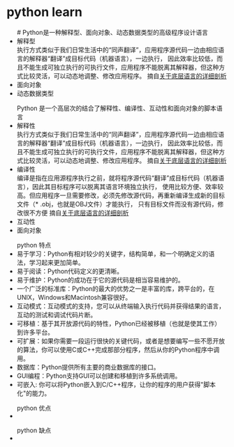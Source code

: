 # python learn

<ul>
  # Python是一种解释型、面向对象、动态数据类型的高级程序设计语言
  <li>
    解释型<br>
    执行方式类似于我们日常生活中的“同声翻译”，应用程序源代码一边由相应语言的解释器“翻译”成目标代码（机器语言），一边执行，
    因此效率比较低，而且不能生成可独立执行的可执行文件，应用程序不能脱离其解释器，但这种方式比较灵活，可以动态地调整、修改应用程序。
    摘自<a href="https://blog.csdn.net/qq_31783173/article/details/52980870">关于底层语言的详细剖析</a>
  </li>
  <li>面向对象</li>
  <li>动态数据类型</li>
</ul>

<ul>
  Python 是一个高层次的结合了解释性、编译性、互动性和面向对象的脚本语言
  <li>
    解释性<br>
    执行方式类似于我们日常生活中的“同声翻译”，应用程序源代码一边由相应语言的解释器“翻译”成目标代码（机器语言），一边执行，
    因此效率比较低，而且不能生成可独立执行的可执行文件，应用程序不能脱离其解释器，但这种方式比较灵活，可以动态地调整、修改应用程序。
    摘自<a href="https://blog.csdn.net/qq_31783173/article/details/52980870">关于底层语言的详细剖析</a>
  </li>
  <li>
    编译性<br>编译是指在应用源程序执行之前，就将程序源代码“翻译”成目标代码（机器语言），因此其目标程序可以脱离其语言环境独立执行，
    使用比较方便、效率较高。但应用程序一旦需要修改，必须先修改源代码，再重新编译生成新的目标文件（* .obj，也就是OBJ文件）才能执行，
    只有目标文件而没有源代码，修改很不方便
    摘自<a href="https://blog.csdn.net/qq_31783173/article/details/52980870">关于底层语言的详细剖析</a>
  </li>
  <li>互动性</li>
  <li>面向对象</li>
</ul>

<ul>
  python 特点
  <li>易于学习：Python有相对较少的关键字，结构简单，和一个明确定义的语法，学习起来更加简单。</li>
  <li>易于阅读：Python代码定义的更清晰。</li>
  <li>易于维护：Python的成功在于它的源代码是相当容易维护的。</li>
  <li>一个广泛的标准库：Python的最大的优势之一是丰富的库，跨平台的，在UNIX，Windows和Macintosh兼容很好。</li>
  <li>互动模式：互动模式的支持，您可以从终端输入执行代码并获得结果的语言，互动的测试和调试代码片断。</li>
  <li>可移植：基于其开放源代码的特性，Python已经被移植（也就是使其工作）到许多平台。</li>
  <li>可扩展：如果你需要一段运行很快的关键代码，或者是想要编写一些不愿开放的算法，你可以使用C或C++完成那部分程序，然后从你的Python程序中调用。</li>
  <li>数据库：Python提供所有主要的商业数据库的接口。</li>
  <li>GUI编程：Python支持GUI可以创建和移植到许多系统调用。</li>
  <li>可嵌入: 你可以将Python嵌入到C/C++程序，让你的程序的用户获得"脚本化"的能力。</li>
</ul>

<ul>
  python 优点
  <li></li>
</ul>

<ul>
  python 缺点
  <li></li>
</ul>
